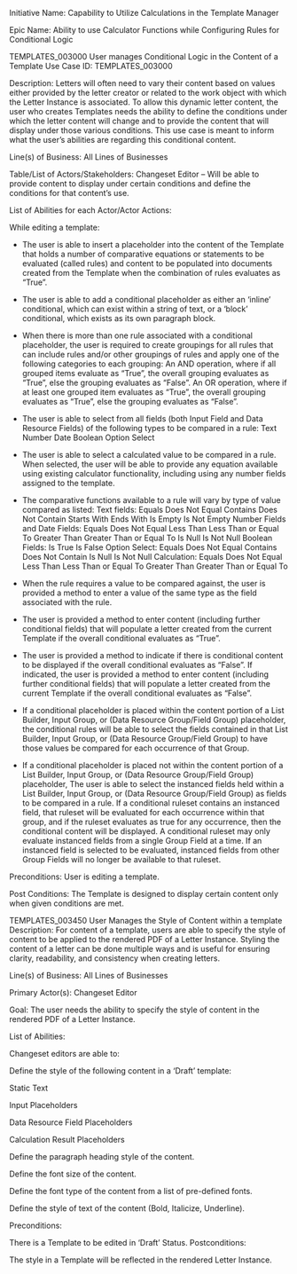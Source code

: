 Initiative Name: Capability to Utilize Calculations in the Template Manager

Epic Name: Ability to use Calculator Functions while Configuring Rules for Conditional Logic

TEMPLATES_003000 User manages Conditional Logic in the Content of a Template
Use Case ID: TEMPLATES_003000

Description: Letters will often need to vary their content based on values either provided by the letter creator or related to the work object with which the Letter Instance is associated. To allow this dynamic letter content, the user who creates Templates needs the ability to define the conditions under which the letter content will change and to provide the content that will display under those various conditions. This use case is meant to inform what the user’s abilities are regarding this conditional content.

Line(s) of Business: All Lines of Businesses

Table/List of Actors/Stakeholders:
    Changeset Editor – Will be able to provide content to display under certain conditions and define the conditions for that content’s use.
    
List of Abilities for each Actor/Actor Actions:

While editing a template:
- The user is able to insert a placeholder into the content of the Template that holds a number of comparative equations or statements to be evaluated (called rules) and content to be populated into documents created from the Template when the combination of rules evaluates as “True”.
- The user is able to add a conditional placeholder as either an ‘inline’ conditional, which can exist within a string of text, or a ‘block’ conditional, which exists as its own paragraph block.
- When there is more than one rule associated with a conditional placeholder, the user is required to create groupings for all rules that can include rules and/or other groupings of rules and apply one of the following categories to each grouping:
   An AND operation, where if all grouped items evaluate as “True”, the overall grouping evaluates as “True”, else the grouping evaluates as “False”.
   An OR operation, where if at least one grouped item evaluates as “True”, the overall grouping evaluates as “True”, else the grouping evaluates as “False”.
- The user is able to select from all fields (both Input Field and Data Resource Fields) of the following types to be compared in a rule:
Text
Number
Date
Boolean
Option Select
- The user is able to select a calculated value to be compared in a rule.
    When selected, the user will be able to provide any equation available using existing calculator functionality, including using any number fields assigned to the template.
- The comparative functions available to a rule will vary by type of value compared as listed:
Text fields:
  Equals
  Does Not Equal
  Contains
  Does Not Contain
  Starts With
  Ends With
  Is Empty
  Is Not Empty
Number Fields and Date Fields:
  Equals
  Does Not Equal
  Less Than
  Less Than or Equal To
  Greater Than
  Greater Than or Equal To
  Is Null
  Is Not Null
Boolean Fields:
  Is True
  Is False
Option Select:
  Equals
  Does Not Equal
  Contains
  Does Not Contain
  Is Null
  Is Not Null
Calculation:
  Equals
  Does Not Equal
  Less Than
  Less Than or Equal To
  Greater Than
  Greater Than or Equal To

- When the rule requires a value to be compared against, the user is provided a method to enter a value of the same type as the field associated with the rule.

- The user is provided a method to enter content (including further conditional fields) that will populate a letter created from the current Template if the overall conditional evaluates as “True”.

- The user is provided a method to indicate if there is conditional content to be displayed if the overall conditional evaluates as “False”.
    If indicated, the user is provided a method to enter content (including further conditional fields) that will populate a letter created from the current Template if the overall conditional evaluates as “False”.

- If a conditional placeholder is placed within the content portion of a List Builder, Input Group, or (Data Resource Group/Field Group) placeholder, the conditional rules will be able to select the fields contained in that List Builder, Input Group, or (Data Resource Group/Field Group) to have those values be compared for each occurrence of that Group.

- If a conditional placeholder is placed not within the content portion of a List Builder, Input Group, or (Data Resource Group/Field Group) placeholder, The user is able to select the instanced fields held within a List Builder, Input Group, or (Data Resource Group/Field Group) as fields to be compared in a rule. If a conditional ruleset contains an instanced field, that ruleset will be evaluated for each occurrence within that group, and if the ruleset evaluates as true for any occurrence, then the conditional content will be displayed.
    A conditional ruleset may only evaluate instanced fields from a single Group Field at a time. If an instanced field is selected to be evaluated, instanced fields from other Group Fields will no longer be available to that ruleset.

Preconditions:
User is editing a template.

Post Conditions:
The Template is designed to display certain content only when given conditions are met.

TEMPLATES_003450 User Manages the Style of Content within a template
Description: For content of a template, users are able to specify the style of content to be applied to the rendered PDF of a Letter Instance. Styling the content of a letter can be done multiple ways and is useful for ensuring clarity, readability, and consistency when creating letters.

Line(s) of Business: All Lines of Businesses

Primary Actor(s):
  Changeset Editor

Goal: The user needs the ability to specify the style of content in the rendered PDF of a Letter Instance. 

List of Abilities:

Changeset editors are able to:

Define the style of the following content in a ‘Draft’ template:

Static Text

Input Placeholders

Data Resource Field Placeholders

Calculation Result Placeholders

Define the paragraph heading style of the content.

Define the font size of the content.

Define the font type of the content from a list of pre-defined fonts.

Define the style of text of the content (Bold, Italicize, Underline). 

Preconditions:

There is a Template to be edited in ‘Draft’ Status. 
Postconditions: 

The style in a Template will be reflected in the rendered Letter Instance. 
